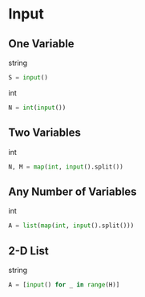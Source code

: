 # Input

## One Variable
string
```python
S = input()
```
int
```python
N = int(input())
```

## Two Variables
int
```python
N, M = map(int, input().split())
```

## Any Number of Variables
int
```python
A = list(map(int, input().split()))
```

## 2-D List
string
```python
A = [input() for _ in range(H)]
```
